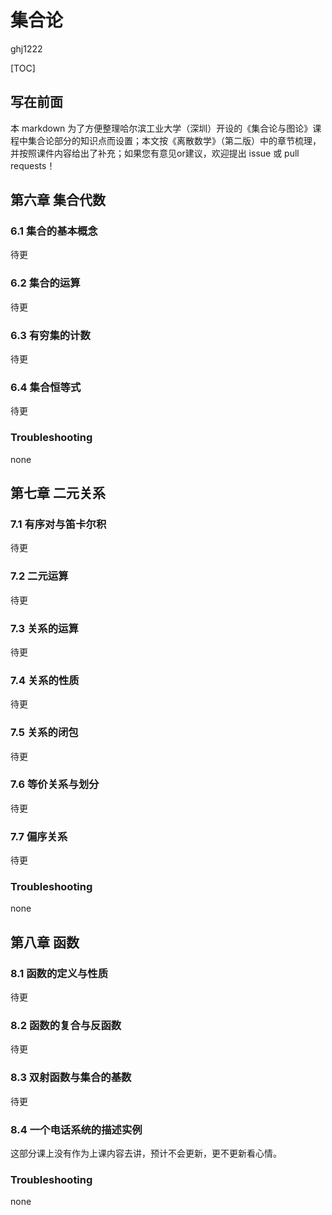 # 集合论

ghj1222

[TOC]

## 写在前面

本 markdown 为了方便整理哈尔滨工业大学（深圳）开设的《集合论与图论》课程中集合论部分的知识点而设置；本文按《离散数学》（第二版）中的章节梳理，并按照课件内容给出了补充；如果您有意见or建议，欢迎提出 issue 或 pull requests！

## 第六章 集合代数

### 6.1 集合的基本概念

待更

### 6.2 集合的运算

待更

### 6.3 有穷集的计数

待更

### 6.4 集合恒等式

待更

### Troubleshooting

none

## 第七章 二元关系

### 7.1 有序对与笛卡尔积

待更

### 7.2 二元运算

待更

### 7.3 关系的运算

待更

### 7.4 关系的性质

待更

### 7.5 关系的闭包

待更

### 7.6 等价关系与划分

待更

### 7.7 偏序关系

待更

### Troubleshooting

none

## 第八章 函数

### 8.1 函数的定义与性质

待更

### 8.2 函数的复合与反函数

待更

### 8.3 双射函数与集合的基数

待更

### 8.4 一个电话系统的描述实例

这部分课上没有作为上课内容去讲，预计不会更新，更不更新看心情。

### Troubleshooting

none

